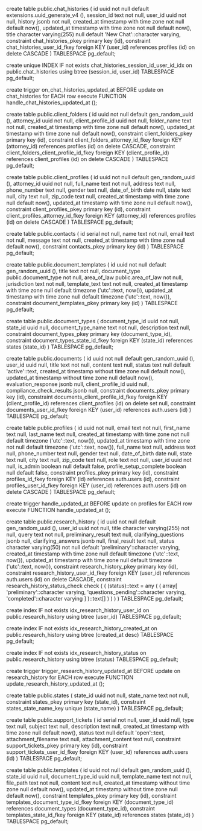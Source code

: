 create table public.chat_histories (
  id uuid not null default extensions.uuid_generate_v4 (),
  session_id text not null,
  user_id uuid not null,
  history jsonb not null,
  created_at timestamp with time zone not null default now(),
  updated_at timestamp with time zone not null default now(),
  title character varying(255) null default 'New Chat'::character varying,
  constraint chat_histories_pkey primary key (id),
  constraint chat_histories_user_id_fkey foreign KEY (user_id) references profiles (id) on delete CASCADE
) TABLESPACE pg_default;

create unique INDEX IF not exists chat_histories_session_id_user_id_idx on public.chat_histories using btree (session_id, user_id) TABLESPACE pg_default;

create trigger on_chat_histories_updated_at BEFORE
update on chat_histories for EACH row
execute FUNCTION handle_chat_histories_updated_at ();




create table public.client_folders (
  id uuid not null default gen_random_uuid (),
  attorney_id uuid not null,
  client_profile_id uuid not null,
  folder_name text not null,
  created_at timestamp with time zone null default now(),
  updated_at timestamp with time zone null default now(),
  constraint client_folders_pkey primary key (id),
  constraint client_folders_attorney_id_fkey foreign KEY (attorney_id) references profiles (id) on delete CASCADE,
  constraint client_folders_client_profile_id_fkey foreign KEY (client_profile_id) references client_profiles (id) on delete CASCADE
) TABLESPACE pg_default;



create table public.client_profiles (
  id uuid not null default gen_random_uuid (),
  attorney_id uuid not null,
  full_name text not null,
  address text null,
  phone_number text null,
  gender text null,
  date_of_birth date null,
  state text null,
  city text null,
  zip_code text null,
  created_at timestamp with time zone null default now(),
  updated_at timestamp with time zone null default now(),
  constraint client_profiles_pkey primary key (id),
  constraint client_profiles_attorney_id_fkey foreign KEY (attorney_id) references profiles (id) on delete CASCADE
) TABLESPACE pg_default;



create table public.contacts (
  id serial not null,
  name text not null,
  email text not null,
  message text not null,
  created_at timestamp with time zone null default now(),
  constraint contacts_pkey primary key (id)
) TABLESPACE pg_default;


create table public.document_templates (
  id uuid not null default gen_random_uuid (),
  title text not null,
  document_type public.document_type not null,
  area_of_law public.area_of_law not null,
  jurisdiction text not null,
  template_text text not null,
  created_at timestamp with time zone null default timezone ('utc'::text, now()),
  updated_at timestamp with time zone null default timezone ('utc'::text, now()),
  constraint document_templates_pkey primary key (id)
) TABLESPACE pg_default;


create table public.document_types (
  document_type_id uuid not null,
  state_id uuid null,
  document_type_name text not null,
  description text null,
  constraint document_types_pkey primary key (document_type_id),
  constraint document_types_state_id_fkey foreign KEY (state_id) references states (state_id)
) TABLESPACE pg_default;




create table public.documents (
  id uuid not null default gen_random_uuid (),
  user_id uuid null,
  title text not null,
  content text null,
  status text null default 'active'::text,
  created_at timestamp without time zone null default now(),
  updated_at timestamp without time zone null default now(),
  evaluation_response jsonb null,
  client_profile_id uuid null,
  compliance_check_results jsonb null,
  constraint documents_pkey primary key (id),
  constraint documents_client_profile_id_fkey foreign KEY (client_profile_id) references client_profiles (id) on delete set null,
  constraint documents_user_id_fkey foreign KEY (user_id) references auth.users (id)
) TABLESPACE pg_default;



create table public.profiles (
  id uuid not null,
  email text not null,
  first_name text null,
  last_name text null,
  created_at timestamp with time zone not null default timezone ('utc'::text, now()),
  updated_at timestamp with time zone not null default timezone ('utc'::text, now()),
  full_name text null,
  address text null,
  phone_number text null,
  gender text null,
  date_of_birth date null,
  state text null,
  city text null,
  zip_code text null,
  role text not null,
  user_id uuid not null,
  is_admin boolean null default false,
  profile_setup_complete boolean null default false,
  constraint profiles_pkey primary key (id),
  constraint profiles_id_fkey foreign KEY (id) references auth.users (id),
  constraint profiles_user_id_fkey foreign KEY (user_id) references auth.users (id) on delete CASCADE
) TABLESPACE pg_default;

create trigger handle_updated_at BEFORE
update on profiles for EACH row
execute FUNCTION handle_updated_at ();




create table public.research_history (
  id uuid not null default gen_random_uuid (),
  user_id uuid not null,
  title character varying(255) not null,
  query text not null,
  preliminary_result text null,
  clarifying_questions jsonb null,
  clarifying_answers jsonb null,
  final_result text null,
  status character varying(50) not null default 'preliminary'::character varying,
  created_at timestamp with time zone null default timezone ('utc'::text, now()),
  updated_at timestamp with time zone null default timezone ('utc'::text, now()),
  constraint research_history_pkey primary key (id),
  constraint research_history_user_id_fkey foreign KEY (user_id) references auth.users (id) on delete CASCADE,
  constraint research_history_status_check check (
    (
      (status)::text = any (
        (
          array[
            'preliminary'::character varying,
            'questions_pending'::character varying,
            'completed'::character varying
          ]
        )::text[]
      )
    )
  )
) TABLESPACE pg_default;

create index IF not exists idx_research_history_user_id on public.research_history using btree (user_id) TABLESPACE pg_default;

create index IF not exists idx_research_history_created_at on public.research_history using btree (created_at desc) TABLESPACE pg_default;

create index IF not exists idx_research_history_status on public.research_history using btree (status) TABLESPACE pg_default;

create trigger trigger_research_history_updated_at BEFORE
update on research_history for EACH row
execute FUNCTION update_research_history_updated_at ();




create table public.states (
  state_id uuid not null,
  state_name text not null,
  constraint states_pkey primary key (state_id),
  constraint states_state_name_key unique (state_name)
) TABLESPACE pg_default;



create table public.support_tickets (
  id serial not null,
  user_id uuid null,
  type text null,
  subject text null,
  description text null,
  created_at timestamp with time zone null default now(),
  status text null default 'open'::text,
  attachment_filename text null,
  attachment_content text null,
  constraint support_tickets_pkey primary key (id),
  constraint support_tickets_user_id_fkey foreign KEY (user_id) references auth.users (id)
) TABLESPACE pg_default;



create table public.templates (
  id uuid not null default gen_random_uuid (),
  state_id uuid null,
  document_type_id uuid null,
  template_name text not null,
  file_path text not null,
  content text null,
  created_at timestamp without time zone null default now(),
  updated_at timestamp without time zone null default now(),
  constraint templates_pkey primary key (id),
  constraint templates_document_type_id_fkey foreign KEY (document_type_id) references document_types (document_type_id),
  constraint templates_state_id_fkey foreign KEY (state_id) references states (state_id)
) TABLESPACE pg_default;
